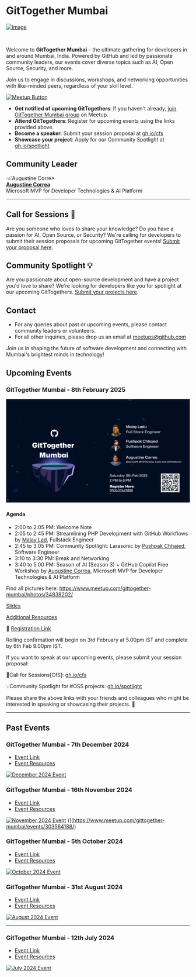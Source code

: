 # GitTogether Mumbai

[![image](/assets/cover-image.png)](https://www.meetup.com/gittogether-mumbai)

<br>

Welcome to **GitTogether Mumbai** – the ultimate gathering for developers in and around Mumbai, India. Powered by GitHub and led by passionate community leaders, our events cover diverse topics such as AI, Open Source, Security, and more.

Join us to engage in discussions, workshops, and networking opportunities with like-minded peers, regardless of your skill level.

[![Meetup Button](/assets/meetup-button.png)](https://www.meetup.com/gittogether-mumbai)

- **Get notified of upcoming GitTogethers**: If you haven't already, [join GitTogether Mumbai group](https://www.meetup.com/gittogether-mumbai) on Meetup.
- **Attend GitTogethers**: Register for upcoming events using the links provided above.
- **Become a speaker**: Submit your session proposal at [gh.io/cfs](https://gh.io/cfs)
- **Showcase your project**: Apply for our Community Spotlight at [gh.io/spotlight](https://gh.io/spotlight)

## Community Leader

<img src="https://github.com/indcoder.png" width="80" height="80" style="border-radius: 50%;" alt="Augustine Correa"><br>**[Augustine Correa](https://github.com/indcoder)**<br>Microsoft MVP for Developer Technologies & AI Platform

-------------

## Call for Sessions 📢

Are you someone who loves to share your knowledge? Do you have a passion for AI, Open Source, or Security? We're calling for developers to submit their session proposals for upcoming GitTogether events! [Submit your proposal here](https://gh.io/cfs).

## Community Spotlight 💡

Are you passionate about open-source development and have a project you'd love to share? We're looking for developers like you for spotlight at our upcoming GitTogethers. [Submit your projects here](https://gh.io/spotlight).

## Contact

- For any queries about past or upcoming events, please contact community leaders or volunteers.
- For all other inquiries, please drop us an email at [meetups@github.com](mailto:meetups@github.com)

Join us in shaping the future of software development and connecting with Mumbai's brightest minds in technology!

## Upcoming Events

### GitTogether Mumbai - 8th February 2025

[![February 2025 Event](/assets/2025-02-08_final.png)](https://www.meetup.com/gittogether-mumbai)

#### Agenda

- 2:00 to 2:05 PM: Welcome Note
- 2:05 to 2:45 PM: Streamlining PHP Development with GitHub Workflows by [Malay Lad](https://github.com/malayladu), Fullstack Engineer
- 2:45 to 3:05 PM: Community Spotlight: Larasonic by [Pushpak Chhajed](https://github.com/pushpak1300), Software Engineer
- 3:10 to 3:30 PM: Break and Networking
- 3:40 to 5.00 PM: Season of AI (Season 3) + GitHub Copilot Free Workshop by [Augustine Correa](https://github.com/indcoder), Microsoft MVP for Developer Technologies & AI Platform

Find all pictures here: https://www.meetup.com/gittogether-mumbai/photos/34838202/

[Slides](../assets/2025-02-08_slides.pdf)

[Additional Resources](../assets/2025-02-08_resources.pdf)

 🔗 [Registration Link](https://gh.io/meetups/reg)
  
 Rolling confirmation will begin on 3rd February at 5.00pm IST and complete by 6th Feb 9.00pm IST.

If you want to speak at our upcoming events, please submit your session proposal:

📢Call for Sessions[CfS]: [gh.io/cfs](https://gh.io/cfs)

💡Community Spotlight for #OSS projects: [gh.io/spotlight](https://gh.io/spotlight)

Please share the above links with your friends and colleagues who might be interested in speaking or showcasing their projects. 🙏

-------------

## Past Events

### GitTogether Mumbai - 7th December 2024

- [Event Link](https://www.meetup.com/gittogether-mumbai/events/304771656/)
- [Event Resources](./GitTogether%20Mumbai%202024-12-07)

[![December 2024 Event](/assets/2024-12-07.jpg)](https://www.meetup.com/gittogether-mumbai/events/304771656/    )

### GitTogether Mumbai - 16th November 2024

- [Event Link](https://www.meetup.com/gittogether-mumbai/events/304195856)
- [Event Resources](./GitTogether%20Mumbai%202024-11-16)

[![November 2024 Event](/assets/2024-11-16.jpg)](https://www.meetup.com/gittogether-mumbai/events/303564188/)
)](https://www.meetup.com/gittogether-mumbai/events/303564188/)

### GitTogether Mumbai - 5th October 2024

- [Event Link](https://www.meetup.com/gittogether-mumbai/events/303564188/)
- [Event Resources](./GitTogether%20Mumbai%202024-10-05)

[![October 2024 Event](/assets/2024-10-05.png)](https://www.meetup.com/gittogether-mumbai/events/303564188/)

### GitTogether Mumbai - 31st August 2024

- [Event Link](https://www.meetup.com/gittogether-mumbai/events/302784700/)
- [Event Resources](./GitTogether%20Mumbai%202024-08-31)

[![August 2024 Event](/assets/2024-08-31.jpg)](https://www.meetup.com/gittogether-mumbai/events/302784700/)

-------------

### GitTogether Mumbai - 12th July 2024

- [Event Link](https://www.meetup.com/gittogether-mumbai/events/301833510/)
- [Event Resources](./GitTogether%20Mumbai%202024-07-12)

[![July 2024 Event](/assets/2024-07-12.jpg)](https://www.meetup.com/gittogether-mumbai/events/301833510/)
